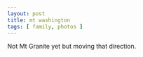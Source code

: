 ```yaml
---
layout: post
title: mt washington
tags: [ family, photos ]
---
```


Not Mt Granite yet but moving that direction.
<script src="https://cdn.jsdelivr.net/npm/publicalbum@latest/embed-ui.min.js" async></script>
<div class="pa-gallery-player-widget" style="width:640px; height:480px; display:none;"
  data-link="https://photos.app.goo.gl/mL5twL3NLhf4gLCx8"
  data-title="Mt washington"
  data-description="8 new items added to shared album">
  <object data="https://lh3.googleusercontent.com/pw/AIL4fc8YxZ2vNfVZxgw2HtYy9z5RoZV0tGKpZtcSIFyuI_xyBHkd8nL7ReAQEaqf1waEGUSbaGXBNpmR3_fOyHA2BhTZNDD15TOqVx6gmoHogbOMWSHTmZjS=w1920-h1080"></object>
  <object data="https://lh3.googleusercontent.com/pw/AIL4fc_P3Uf9skmR0zsprlFwI3D2VRIyLzCsFaGTIHkHUGWO9JpQr9a4joY-UwGnxcOk7qS262PtIdLul-Xj1aI6D775eSlW7L5FdABAqPsTgCss9XJzI_hC=w1920-h1080"></object>
  <object data="https://lh3.googleusercontent.com/pw/AIL4fc_-Vve-tRuiF3TCJOJYbIHJ57UaLoMe8slRvyvAENtg4qxcgVkKtQA0b-flrkJQH3UY-rlvjmk98vtpMrh5LtpswfX7zngEQJIhVpHMWa6KPoaas4qu=w1920-h1080"></object>
  <object data="https://lh3.googleusercontent.com/pw/AIL4fc-Ja18rV1d1tkmPVhQuEo2ksgStiaPdX1FEZC9VMUhmaecXL09svHhMM_ofwvNE84AhuGN2WYLrWBfQXwAtnHBNEPx3-xzh1ay3YnefYgNOSyLf5H0A=w1920-h1080"></object>
  <object data="https://lh3.googleusercontent.com/pw/AIL4fc_j07UdR1fJ0aCZGEHkg7gNlTezwloCBADN4d9ZU3HMkW-TZtj6hBNnsIuabzWfNPxJmWs4hvRnohk9pyBwuA90rU19Hy-2CNZ1WQMa_fEiO6Cjh87P=w1920-h1080"></object>
  <object data="https://lh3.googleusercontent.com/pw/AIL4fc-walmI70UJQxrkGKaKlc0UYaoaywS0tqXc8oeY2cbamD-TL_plm1tZ3NEaSUZbYd0HuoQ9TVzBK5fBTEK__lA47UrUJi-sp5TPozpBFdFFgWzg8Zra=w1920-h1080"></object>
  <object data="https://lh3.googleusercontent.com/pw/AIL4fc93wOCfp15hgjf5dGddVETBDAsad-V0n6p4AcVTHQYOdPTMpQ23otC6QpD5n5rYcADR3VG8ddefMFd12XihXogGJEbQiiwppadhFg-UkqAc56qdXUAW=w1920-h1080"></object>
  <object data="https://lh3.googleusercontent.com/pw/AIL4fc-rYm9q57ZbVb4o7q5e7P1naIRDFmt-r270MphzIOK2wG2LT5d_1nX2ECcLB9hlxPv-zTpIZCWdTIGNVRBxVIRUEoBGFN6gUua5UdH0DYzlTDn8tj-4=w1920-h1080"></object>
</div>
